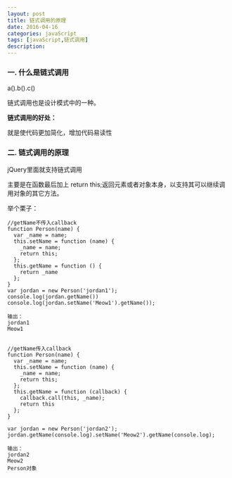 ```yaml
---
layout: post
title: 链式调用的原理
date: 2016-04-16
categories: javaScript
tags: [javaScript,链式调用]
description: 
---
```


### 一. 什么是链式调用

a().b().c()

链式调用也是设计模式中的一种。

**链式调用的好处：**

就是使代码更加简化，增加代码易读性

### 二. 链式调用的原理

jQuery里面就支持链式调用

主要是在函数最后加上 return this;返回元素或者对象本身，以支持其可以继续调用对象的其它方法。

举个栗子：

```
//getName不传入callback
function Person(name) {
  var _name = name;
  this.setName = function (name) {
    _name = name;
    return this;
  };
  this.getName = function () {
    return _name
  };
}
var jordan = new Person('jordan1');
console.log(jordan.getName())
console.log(jordan.setName('Meow1').getName());

输出：
jordan1
Meow1


//getName传入callback
function Person(name) {
  var _name = name;
  this.setName = function (name) {
    _name = name;
    return this;
  };
  this.getName = function (callback) {
    callback.call(this, _name);
    return this
  };
}

var jordan = new Person('jordan2');
jordan.getName(console.log).setName('Meow2').getName(console.log);

输出：
jordan2
Meow2
Person对象

```